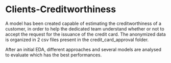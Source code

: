 # Clients-Creditworthiness

A model has been created capable of estimating the creditworthiness of a customer, in order to help the dedicated team understand whether or not to accept the request for the issuance of the credit card.
The anonymized data is organized in 2 csv files present in the credit_card_approval folder.

After an initial EDA, different approaches and several models are analysed to evaluate which has the best performances.
